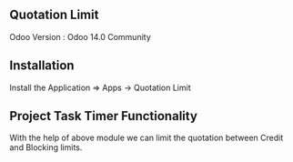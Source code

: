 Quotation Limit
------------------------------------

Odoo Version : Odoo 14.0 Community

Installation
-------------------------------------
Install the Application => Apps -> Quotation Limit

Project Task Timer Functionality
---------------------------------------------

With the help of above module we can limit the quotation between Credit and Blocking limits.
